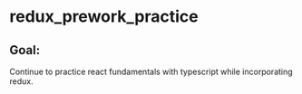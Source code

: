 # redux_prework_practice

## Goal: 

Continue to practice react fundamentals with typescript while incorporating redux. 
